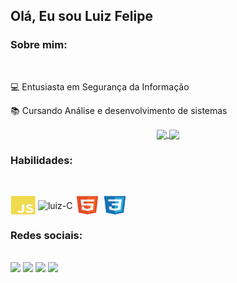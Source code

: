 ## Olá, Eu sou Luiz Felipe

### Sobre mim:

<br>

<p>💻 Entusiasta em Segurança da Informação</p>
<p>📚 Cursando Análise e desenvolvimento de sistemas</p> 

<p align="center">
  <a href="https://github.com/luizfelipe63/">
    <img
      align="center"
      src="https://github-readme-stats.vercel.app/api/top-langs/?username=luizfelipe63&layout=compact&langs_count=7&theme=nord"
    />
  </a>
  <a href="https://github.com/luizfelipe63/">
    <img
      align="center"
      height="165"
      src="https://github-readme-stats.vercel.app/api?username=luizfelipe63&show_icons=true&theme=nord&include_all_commits=true&count_private=true"
    />
  </a>
 
### Habilidades:

<br>

</p>
  <div style="display: inline_block">
  <img align="center" alt="luiz-Js" height="30" width="40" src="https://raw.githubusercontent.com/devicons/devicon/master/icons/javascript/javascript-plain.svg">
  <img align="center" alt="luiz-C" height="30" width="40" src="https://cdn.jsdelivr.net/gh/devicons/devicon/icons/c/c-original.svg">
  <img align="center" alt="luiz-HTML" height="30" width="40" src="https://raw.githubusercontent.com/devicons/devicon/master/icons/html5/html5-original.svg">
  <img align="center" alt="luiz-CSS" height="30" width="40" src="https://raw.githubusercontent.com/devicons/devicon/master/icons/css3/css3-original.svg">
</div>
  
### Redes sociais: 

<br>

<div> 
  <a href="https://instagram.com/felipeluiz8a" target="_blank"><img src="https://img.shields.io/badge/-Instagram-%23E4405F?style=for-the-badge&logo=instagram&logoColor=white" target="_blank"></a>
  <a href="https://twitter.com/Felipeluiz8a" target="_blank"><img src="https://img.shields.io/badge/Twitter-1DA1F2?style=for-the-badge&logo=twitter&logoColor=white" target="_blank"></a>
  <a href="https://www.linkedin.com/in/luiz-feliperocha/" target="_blank"><img src="https://img.shields.io/badge/-LinkedIn-%230077B5?style=for-the-badge&logo=linkedin&logoColor=white" target="_blank"></a>
  <a href = "mailto:luizfepereira2@gmail.com"><img src="https://img.shields.io/badge/-Gmail-%23333?style=for-the-badge&logo=gmail&logoColor=white" target="_blank"></a>
  
</div>
